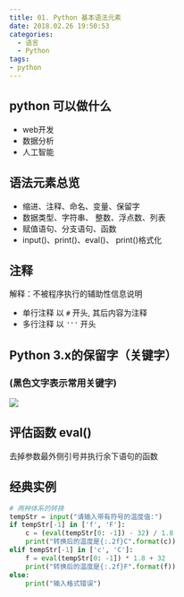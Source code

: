 ```yaml
---
title: 01. Python 基本语法元素
date: 2018.02.26 19:50:53
categories:
  - 语言
  - Python
tags:
- python
---
```


## python 可以做什么

* web开发
* 数据分析
* 人工智能

## 语法元素总览

* 缩进、注释、命名、变量、保留字
* 数据类型、字符串、 整数、浮点数、列表
* 赋值语句、分支语句、函数
* input()、print()、eval()、 print()格式化

## 注释

解释：不被程序执行的辅助性信息说明

* 单行注释 以 `#` 开头, 其后内容为注释
* 多行注释 以 `'''` 开头

## Python 3.x的保留字（关键字）

### (黑色文字表示常用关键字)

![](https://upload-images.jianshu.io/upload_images/1662509-17c2749cd451727a.png?imageMogr2/auto-orient/strip%7CimageView2/2/w/1240)

## 评估函数 eval()

去掉参数最外侧引号并执行余下语句的函数

## 经典实例

```py
# 两种体系的转换
tempStr = input("请输入带有符号的温度值:")
if tempStr[-1] in ['f', 'F']:
    c = (eval(tempStr[0: -1]) - 32) / 1.8
    print("转换后的温度是{:.2f}C".format(c))
elif tempStr[-1] in ['c', 'C']:
    f = eval(tempStr[0: -1]) * 1.8 + 32
    print("转换后的温度是{:.2f}F".format(f))
else:
    print("输入格式错误")
```
